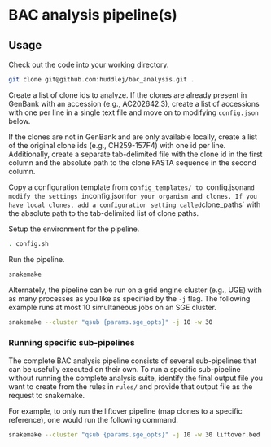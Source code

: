 # BAC analysis pipeline(s)

## Usage

Check out the code into your working directory.

```bash
git clone git@github.com:huddlej/bac_analysis.git .
```

Create a list of clone ids to analyze. If the clones are already present in
GenBank with an accession (e.g., AC202642.3), create a list of accessions with
one per line in a single text file and move on to modifying `config.json` below.

If the clones are not in GenBank and are only available locally, create a list
of the original clone ids (e.g., CH259-157F4) with one id per
line. Additionally, create a separate tab-delimited file with the clone id in
the first column and the absolute path to the clone FASTA sequence in the second
column.

Copy a configuration template from `config_templates/ to `config.json` and
modify the settings in `config.json` for your organism and clones. If you have
local clones, add a configuration setting called `clone_paths` with the absolute
path to the tab-delimited list of clone paths.

Setup the environment for the pipeline.

```bash
. config.sh
```

Run the pipeline.

```bash
snakemake
```

Alternately, the pipeline can be run on a grid engine cluster (e.g., UGE) with
as many processes as you like as specified by the `-j` flag. The following
example runs at most 10 simultaneous jobs on an SGE cluster.

```bash
snakemake --cluster "qsub {params.sge_opts}" -j 10 -w 30
```

### Running specific sub-pipelines

The complete BAC analysis pipeline consists of several sub-pipelines that can be
usefully executed on their own. To run a specific sub-pipeline without running
the complete analysis suite, identify the final output file you want to create
from the rules in `rules/` and provide that output file as the request to
snakemake.

For example, to only run the liftover pipeline (map clones to a specific
reference), one would run the following command.

```bash
snakemake --cluster "qsub {params.sge_opts}" -j 10 -w 30 liftover.bed
```
